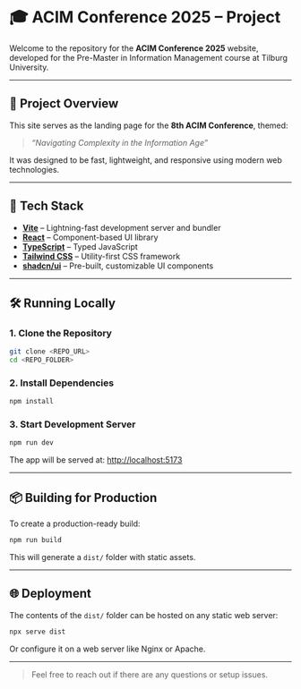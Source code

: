 # 🎓 ACIM Conference 2025 – Project

Welcome to the repository for the **ACIM Conference 2025** website, developed for the Pre-Master in Information Management course at Tilburg University.

---

## 📍 Project Overview

This site serves as the landing page for the **8th ACIM Conference**, themed:

> _“Navigating Complexity in the Information Age”_

It was designed to be fast, lightweight, and responsive using modern web technologies.

---

## 🔧 Tech Stack

- **[Vite](https://vitejs.dev/)** – Lightning-fast development server and bundler  
- **[React](https://reactjs.org/)** – Component-based UI library  
- **[TypeScript](https://www.typescriptlang.org/)** – Typed JavaScript  
- **[Tailwind CSS](https://tailwindcss.com/)** – Utility-first CSS framework  
- **[shadcn/ui](https://ui.shadcn.com/)** – Pre-built, customizable UI components

---

## 🛠️ Running Locally

### 1. Clone the Repository

```bash
git clone <REPO_URL>
cd <REPO_FOLDER>
```

### 2. Install Dependencies

```bash
npm install
```

### 3. Start Development Server

```bash
npm run dev
```

The app will be served at: [http://localhost:5173](http://localhost:5173)

---

## 📦 Building for Production

To create a production-ready build:

```bash
npm run build
```

This will generate a `dist/` folder with static assets.

---

## 🌐 Deployment

The contents of the `dist/` folder can be hosted on any static web server:

```bash
npx serve dist
```

Or configure it on a web server like Nginx or Apache.

---

> Feel free to reach out if there are any questions or setup issues.
